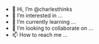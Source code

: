 - 👋 Hi, I’m @charlesthinks
- 👀 I’m interested in ...
- 🌱 I’m currently learning ...
- 💞️ I’m looking to collaborate on ...
- 📫 How to reach me ...

<!---
charlesthinks/charlesthinks is a ✨ special ✨ repository because its `README.md` (this file) appears on your GitHub profile.
You can click the Preview link to take a look at your changes.
--->
